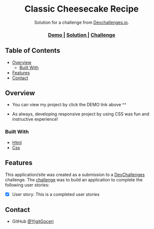 

<h1 align="center">Classic Cheesecake Recipe</h1>

<div align="center">
   Solution for a challenge from  <a href="http://devchallenges.io" target="_blank">Devchallenges.io</a>.
</div>

<div align="center">
  <h3>
    <a href="https://yigitgoceri.github.io/Cheesecake-Recipe-Page/">
      Demo
    </a>
    <span> | </span>
    <a href="https://github.com/YigitGoceri/Cheesecake-Recipe-Page">
      Solution
    </a>
    <span> | </span>
    <a href="https://devchallenges.io/challenges/OEKdUZ6xs0h99C38XVht">
      Challenge
    </a>
  </h3>
</div>

<!-- TABLE OF CONTENTS -->

## Table of Contents

- [Overview](#overview)
  - [Built With](#built-with)
- [Features](#features)
- [Contact](#contact)


<!-- OVERVIEW -->

## Overview

- You can view my project by click the DEMO link above ^^

- As always, developing responsive project by using CSS was fun and instructive experience!

### Built With

<!-- This section should list any major frameworks that you built your project using. Here are a few examples.-->

- [Html](https://html.com/)
- [Css](https://www.w3schools.com/css/)

## Features

<!-- List the features of your application or follow the template. Don't share the figma file here :) -->

This application/site was created as a submission to a [DevChallenges](https://devchallenges.io/challenges) challenge. The [challenge](https://devchallenges.io/challenges/TtUjDt19eIHxNQ4n5jps) was to build an application to complete the following user stories:

- [x] User story: This is a completed user stories

## Contact

- GitHub [@YigitGoceri](https://github.com/YigitGoceri)

